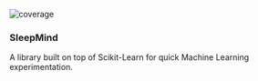 ![coverage](https://travis-ci.org/IamGianluca/sleepmind.svg?branch=master)


### SleepMind

A library built on top of Scikit-Learn for quick Machine Learning experimentation.

